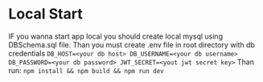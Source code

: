 # Local Start

IF you wanna start app local you should create local mysql using DBSchema.sql file.
Than you must create .env file in root directory with db credentials
`
DB_HOST=<your db host>
DB_USERNAME=<your db username>
DB_PASSWORD=<your db password>
JWT_SECRET=<yout jwt secret key>
`
Than run:
`npm install && npm build && npm run dev`
